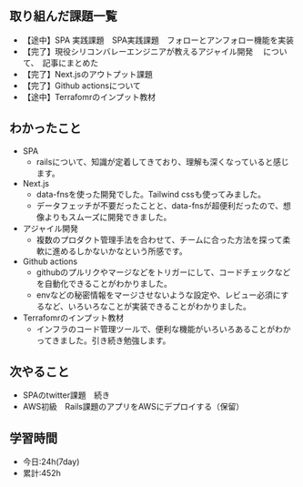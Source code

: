   ## 取り組んだ課題一覧
- 【途中】SPA 実践課題　SPA実践課題　フォローとアンフォロー機能を実装
- 【完了】現役シリコンバレーエンジニアが教えるアジャイル開発 　について、　記事にまとめた
- 【完了】Next.jsのアウトプット課題
- 【完了】Github actionsについて
- 【途中】Terrafomrのインプット教材

## わかったこと
- SPA
  - railsについて、知識が定着してきており、理解も深くなっていると感じます。
- Next.js
  - data-fnsを使った開発でした。Tailwind cssも使ってみました。
  - データフェッチが不要だったことと、data-fnsが超便利だったので、想像よりもスムーズに開発できました。
- アジャイル開発
  - 複数のプロダクト管理手法を合わせて、チームに合った方法を探って柔軟に進めるしかないかなという所感です。
- Github actions
  - githubのプルリクやマージなどをトリガーにして、コードチェックなどを自動化できることがわかりました。
  - envなどの秘密情報をマージさせないような設定や、レビュー必須にするなど、いろいろなことが実装できることがわかりました。
- Terrafomrのインプット教材
  - インフラのコード管理ツールで、便利な機能がいろいろあることがわかってきました。引き続き勉強します。
## 次やること
- SPAのtwitter課題　続き
- AWS初級　Rails課題のアプリをAWSにデプロイする（保留）

## 学習時間
- 今日:24h(7day)
- 累計:452h
